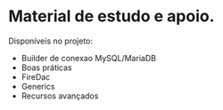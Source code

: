 # Material de estudo e apoio.

Disponíveis no projeto:
* Builder de conexao MySQL/MariaDB
* Boas práticas
* FireDac
* Generics
* Recursos avançados
